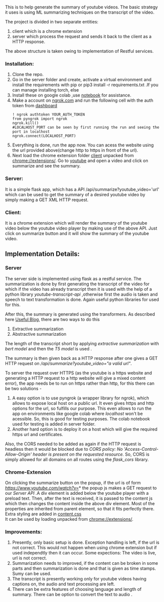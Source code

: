 This is to help generate the summary of youtube videos.
The basic strategy it uses is using ML summarizing techniques on the transcript of the video.

The project is divided in two separate entities: 
1. client which is a chrome extension
2. server which process the request and sends it back to the client as a HTTP response.

The above structure is taken owing to implementation of Restful services.

### Installation:
1. Clone the repo.
2. Go in the server folder and create, activate a virtual environment and install the requirements
   with pip or pip3 install -r requirements.txt .If you can manage installing torch, else
3. Install these on google colab ,use [notebook](/server/Youtube_transcript_summarizer.ipynb) for assistance.
4. Make a account on [ngrok.com](https://ngrok.com/) and run the following cell with the auth token from [dashboard](https://dashboard.ngrok.com/get-started/setup)
    ```
    ! ngrok authtoken YOUR_AUTH_TOKEN
    from pyngrok import ngrok
    ngrok.kill()
    #LOCALHOST_PORT can be seen by first running the run and seeing the port in localhost  
    ngrok.connect(LOCALHOST_PORT)
    ```
5. Everything is done, run the app now. You can acess the website using the url provided above(change http to https in front of the url).
6. Next load the chrome extension folder [client](/client) unpacked from [chrome://extensions/](chrome://extensions/).
   Go to [youtube](https://youtube.com/) and open a video and click on summarize and see the summary.

### Server:
It is a simple flask app, which has a API /api/summarize?youtube_video='url' which can be used to get the summary of a
desired youtube video by simply making a GET XML HTTP request.

### Client:
It is a chrome extension which will render the summary of the youtube video below the youtube video player by making
use of the above API. Just click on summarize button and it will show the summary of the youtube video.

## Implementation Details:
### Server
The server side is implemented using flask as a restful service.
The summarization is done by first generating the transcript of the video
for which if the video has already transcript then it is used with the help of a python
library *youtube-transcript-api* ,otherwise first the audio is taken and speech to text transformation is done.
Again useful python libraries for used for this.

After this, the summary is generated using the transformers. As described here [Useful Blog](https://www.thepythoncode.com/article/text-summarization-using-huggingface-transformers-python), there are two ways to do this
1. Extractive summarization
2. Abstractive summarization

The length of the transcript short by applying *extractive summarization* with *bert model* and then the *T5 model* is used .

The summary is then given back as a HTTP response after one gives a GET HTTP request on */api/summarize?youtube_video="a valid url"*.

To server the request over HTTPS (as the youtube is a https website and generating a HTTP request to a http website will give a mixed content error), the app needs be to run on https rather than http, for this there can be two solutions -

1. A easy option is to use pyngrok (a wrapper library for ngrok), which allows to expose local host on a public url.
   It even gives https and http options for the url, so fulfills our purpose. This even allows to run the app on 
   environments like google colab where *localhost* won't be acessible. So, this is good for testing purposes.
   The colab notebook used for testing is added in server folder.
2. Another hard option is to deploy it on a host which will give the required https url and certificates.

Also, the CORS needed to be added as again if the HTTP request is headless then it would be blocked due to *CORS policy: No 'Access-Control-Allow-Origin' header is present on the requested resource.* So, CORS is simply allowed for all domains on all routes using the *flask_cors* library.

### Chrome-Extension
On clicking the summarize button on the popup, if the url is of form *https://www.youtube.com/watch?v=** the popup js makes a GET request to our *Server API* .A div element is added below the youtube player with a preload text.
Then, after the text is received, it is passed to the content js which then changes the content inside the above div element. Most of the properties are inherited from parent element, so that it fits perfectly there. Extra styling are added in [content.css](/client/content.css) <br>
It can be used by loading unpacked from [chrome://extensions/](chrome://extensions/).

### Improvements:
1. Presently, only basic setup is done. Exception handling is left, if the url is not correct. 
   This would not happen when using chrome extension but if used independtly then it can occur.
   Some expections: The video is live, url is not correct.
2. Summarization needs to improved, if the content can be broken in some parts 
   and then summarization is done and that is given as time stamps.
   Sumy can be used.
3. The transcript is presently working only for youtube videos having captions on, the audio and text processing are left.
4. There can be extra features of choosing language and length of summary. There can be option to convert the text 
   to audio . 

